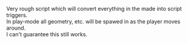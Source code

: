 Very rough script which will convert everything in the made into script triggers.  
In play-mode all geometry, etc. will be spawed in as the player moves around.  
I can't guarantee this still works.
